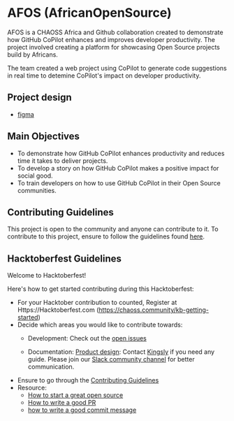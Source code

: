 # AFOS (AfricanOpenSource)

AFOS is a CHAOSS Africa and Github collaboration created to demonstrate how GitHub CoPilot enhances and improves developer productivity. The project involved creating a platform for showcasing Open Source projects build by Africans.

The team created a web project using CoPilot to generate code suggestions in real time to detemine CoPilot's impact on developer productivity.

## Project design

*   [figma](https://www.figma.com/file/mALWb4e0vqfBbtRwop3g16/Afos?type=design\&node-id=543-3049\&mode=design\&t=Uc7cI6vMcv2Xzryg-0)

## Main Objectives

*   To demonstrate how GitHub CoPilot enhances productivity and reduces time it takes to deliver projects.
*   To develop a story on how GitHub CoPilot makes a positive impact for social good.
*   To train developers on how to use GitHub CoPilot in their Open Source communities.

## Contributing Guidelines

This project is open to the community and anyone can contribute to it. To contribute to this project, ensure to follow the guidelines found [here](https://github.com/chaoss/GitHub-Copilot-Hackathon-Project/blob/main/CONTRIBUTING.md).

## Hacktoberfest Guidelines

Welcome to Hacktoberfest!

Here's how to get started contributing during this Hacktoberfest:

*   For your Hacktober contribution to counted, Register at Https://Hacktoberfest.com (https://chaoss.community/kb-getting-started)
*   Decide which areas you would like to contribute towards:
    *   Development: Check out the [open issues](https://github.com/chaoss/AFOS-AfricanOpenSource/issues)

    *   Documentation: [Product design](https://github.com/peculiaruc/AFOS-AfricanOpenSource/blob/main/CONTRIBUTING.md#resources):  Contact [Kingsly](https://github.com/iamkingsleey) if you need any guide. Please join our [Slack community channel](https://join.slack.com/t/chaoss-workspace/shared_invite/zt-2541kvhn5-Dhe~n0PjxBMpIfUtkRVSCw) for better communication.
*   Ensure to go through the [Contributing Guidelines](https://github.com/chaoss/GitHub-Copilot-Hackathon-Project/blob/main/CONTRIBUTING.md)
*   Resource:
    *   [How to start a great open source](https://go.gitlab.com/Hm4BNB)
    *   [How to write a good PR](https://github.blog/2015-01-21-how-to-write-the-perfect-pull-request/)
    *   [how to write a good commit message](https://dev.to/chrissiemhrk/git-commit-message-5e21)
